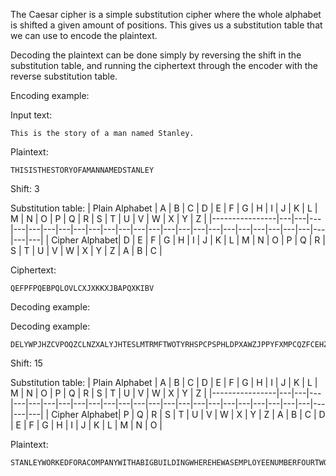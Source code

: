 The Caesar cipher is a simple substitution cipher where the whole alphabet is shifted a given amount of positions. This gives us a substitution table that we can use to encode the plaintext.

Decoding the plaintext can be done simply by reversing the shift in the substitution table, and running the ciphertext through the encoder with the reverse substitution table.

Encoding example:

Input text:
```
This is the story of a man named Stanley.
```

Plaintext:
```
THISISTHESTORYOFAMANNAMEDSTANLEY
```

Shift: 3

Substitution table:
| Plain Alphabet | A | B | C | D | E | F | G | H | I | J | K | L | M | N | O | P | Q | R | S | T | U | V | W | X | Y | Z |
|----------------|---|---|---|---|---|---|---|---|---|---|---|---|---|---|---|---|---|---|---|---|---|---|---|---|---|---|
| Cipher Alphabet| D | E | F | G | H | I | J | K | L | M | N | O | P | Q | R | S | T | U | V | W | X | Y | Z | A | B | C |

Ciphertext:
```
QEFPFPQEBPQLOVLCXJXKKXJBAPQXKIBV
```


Decoding example:

Decoding example:
```
DELYWPJHZCVPOQZCLNZXALYJHTESLMTRMFTWOTYRHSPCPSPHLDPXAWZJPPYFXMPCQZFCEHZDPGPY
```

Shift: 15

Substitution table:
| Plain Alphabet | A | B | C | D | E | F | G | H | I | J | K | L | M | N | O | P | Q | R | S | T | U | V | W | X | Y | Z |
|----------------|---|---|---|---|---|---|---|---|---|---|---|---|---|---|---|---|---|---|---|---|---|---|---|---|---|---|
| Cipher Alphabet| P | Q | R | S | T | U | V | W | X | Y | Z | A | B | C | D | E | F | G | H | I | J | K | L | M | N | O |

Plaintext:
```
STANLEYWORKEDFORACOMPANYWITHABIGBUILDINGWHEREHEWASEMPLOYEENUMBERFOURTWOSEVEN
```